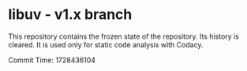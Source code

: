 # libuv - v1.x branch

This repository contains the frozen state of the repository.
Its history is cleared. It is used only for static code
analysis with Codacy.

Commit Time: 1728436104